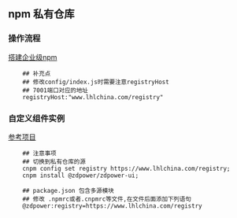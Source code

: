## npm 私有仓库

### 操作流程

[搭建企业级npm](https://juejin.cn/post/6844904196651630599#heading-8)

```shell
    ## 补充点
    ## 修改config/index.js时需要注意registryHost
    ## 7001端口对应的地址    
    registryHost:"www.lhlchina.com/registry" 
```

### 自定义组件实例

[参考项目](https://github.com/zuley/vue-color-picker)

```shell
    ## 注意事项
    ## 切换到私有仓库的源
    cnpm config set registry https://www.lhlchina.com/registry; 
    cnpm install @zdpower/zdpower-ui;
```

```shell
    ## package.json 包含多源模块
    ## 修改 .npmrc或者.cnpmrc等文件,在文件后面添加下列语句
    @zdpower:registry=https://www.lhlchina.com/registry
```



